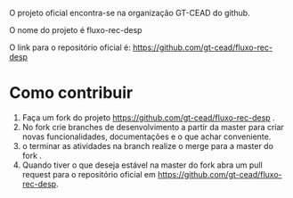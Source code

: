 O projeto oficial encontra-se na organização GT-CEAD do github.  

O nome do projeto é fluxo-rec-desp  

O link para o repositório oficial é: https://github.com/gt-cead/fluxo-rec-desp  

# Como contribuir  
1. Faça um fork do projeto https://github.com/gt-cead/fluxo-rec-desp  .
1. No fork crie branches de desenvolvimento a partir da master para criar novas funcionalidades, documentações e o que achar conveniente.  
1. o terminar as atividades na branch realize o merge para a master do fork  .
1. Quando tiver o que deseja estável na master do fork abra um pull request para o repositório oficial em https://github.com/gt-cead/fluxo-rec-desp.  
